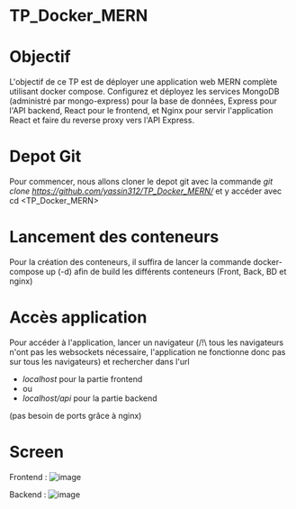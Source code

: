 # TP_Docker_MERN

# Objectif
L'objectif de ce TP est de déployer une application web MERN complète utilisant docker compose.
Configurez et déployez les services MongoDB (administré par mongo-express) pour la base de
données, Express pour l'API backend, React pour le frontend, et Nginx pour servir l'application
React et faire du reverse proxy vers l'API Express.

# Depot Git
Pour commencer, nous allons cloner le depot git avec la commande *git clone https://github.com/yassin312/TP_Docker_MERN/* et y accéder avec cd <TP_Docker_MERN>

# Lancement des conteneurs
Pour la création des conteneurs, il suffira de lancer la commande docker-compose up (-d) afin de build les différents conteneurs (Front, Back, BD et nginx)

# Accès application
Pour accéder à l'application, lancer un navigateur (/!\ tous les navigateurs n'ont pas les websockets nécessaire, l'application ne fonctionne donc pas sur tous les navigateurs) et rechercher dans l'url 
* *localhost* pour la partie frontend
* ou
* *localhost/api* pour la partie backend

(pas besoin de ports grâce à nginx)

# Screen

Frontend : 
![image](https://github.com/yassin312/TP_Docker_MERN/assets/78078665/faded651-de14-4018-b2c2-7781a64502a5)

Backend : 
![image](https://github.com/yassin312/TP_Docker_MERN/assets/78078665/b50eab08-a1e9-46b2-8756-5a8ee89ff664)
